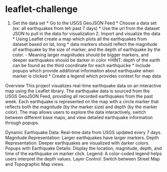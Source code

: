 # leaflet-challenge

1. Get the data set
        * Go to the USGS GeoJSON Feed
        * Choose a data set (ex: all earthquakes from teh past 7 days)
        * Use the url from the dataset JSON to pull in the data for visualization
    2. Import and visualize the data
        * Using Leaflet create a map which plots all the earthquakes from dataset based on lat, long
        * data markers should reflect the magnitude of earthquake by the size of marker, and the depth of earthquake by the color.
            - Meaning larger magnitudes should be bigger markers, and deeper earthquakes should be darker in color
        *HINT: depth of the earth can be found as the third coordinate for each earthquicke
       * Include popups which provide additional informaiton about earthquake when marker is clicked
       * Create a legend which provides context for map data
    
Overview
This project visualizes real-time earthquake data on an interactive map using the Leaflet library. The earthquake data is sourced from the USGS GeoJSON Feed, providing all recorded earthquakes from the past week. Each earthquake is represented on the map with a circle marker that reflects both the magnitude (by the marker size) and depth (by the marker color). The map allows users to explore the data interactively, switch between different base maps, and view detailed earthquake information through popups.

Dynamic Earthquake Data: Real-time data from USGS updated every 7 days.
Magnitude Representation: Larger earthquakes have larger markers.
Depth Representation: Deeper earthquakes are visualized with darker colors.
Popups with Earthquake Details: Display the location, magnitude, depth, and time of the earthquake on marker click.
Legend: A color-coded legend helps users interpret the depth values.
Layer Control: Switch between Street Map and Topographic Map views.
